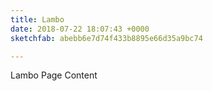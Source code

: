 ```yaml
---
title: Lambo
date: 2018-07-22 18:07:43 +0000
sketchfab: abebb6e7d74f433b8895e66d35a9bc74

---
```

Lambo Page Content